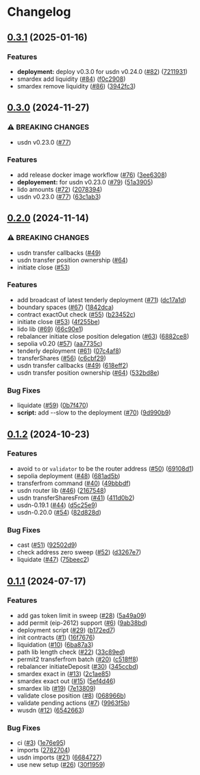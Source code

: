 # Changelog

## [0.3.1](https://github.com/SmarDex-Ecosystem/universal-router/compare/v0.3.0...v0.3.1) (2025-01-16)


### Features

* **deployment:** deploy v0.3.0 for usdn v0.24.0 ([#82](https://github.com/SmarDex-Ecosystem/universal-router/issues/82)) ([7211931](https://github.com/SmarDex-Ecosystem/universal-router/commit/7211931e47de957f006e844a3f450dff1131aa7f))
* smardex add liquidity ([#84](https://github.com/SmarDex-Ecosystem/universal-router/issues/84)) ([f0c2908](https://github.com/SmarDex-Ecosystem/universal-router/commit/f0c29087c2375458a4d4682582c33eb2c091ad53))
* smardex remove liquidity ([#86](https://github.com/SmarDex-Ecosystem/universal-router/issues/86)) ([3942fc3](https://github.com/SmarDex-Ecosystem/universal-router/commit/3942fc37b86f563d931872a0eacb0959e0420ff1))

## [0.3.0](https://github.com/SmarDex-Ecosystem/universal-router/compare/v0.2.0...v0.3.0) (2024-11-27)


### ⚠ BREAKING CHANGES

* usdn v0.23.0 ([#77](https://github.com/SmarDex-Ecosystem/universal-router/issues/77))

### Features

* add release docker image workflow ([#76](https://github.com/SmarDex-Ecosystem/universal-router/issues/76)) ([3ee6308](https://github.com/SmarDex-Ecosystem/universal-router/commit/3ee6308d549d6308b7a40c7fe13d9bb1aa77ca10))
* **deployement:** for usdn v0.23.0 ([#79](https://github.com/SmarDex-Ecosystem/universal-router/issues/79)) ([51a3905](https://github.com/SmarDex-Ecosystem/universal-router/commit/51a3905ff464663e90924e3217dc36154d6f13eb))
* lido amounts ([#72](https://github.com/SmarDex-Ecosystem/universal-router/issues/72)) ([2078394](https://github.com/SmarDex-Ecosystem/universal-router/commit/20783943616af93a36dd3bf03ee159b8bb893975))
* usdn v0.23.0 ([#77](https://github.com/SmarDex-Ecosystem/universal-router/issues/77)) ([63c1ab3](https://github.com/SmarDex-Ecosystem/universal-router/commit/63c1ab32f1926626afa07d454cc05e9e8e49fead))

## [0.2.0](https://github.com/SmarDex-Ecosystem/universal-router/compare/v0.1.2...v0.2.0) (2024-11-14)


### ⚠ BREAKING CHANGES

* usdn transfer callbacks ([#49](https://github.com/SmarDex-Ecosystem/universal-router/issues/49))
* usdn transfer position ownership ([#64](https://github.com/SmarDex-Ecosystem/universal-router/issues/64))
* initiate close ([#53](https://github.com/SmarDex-Ecosystem/universal-router/issues/53))

### Features

* add broadcast of latest tenderly deployment ([#71](https://github.com/SmarDex-Ecosystem/universal-router/issues/71)) ([dc17a1d](https://github.com/SmarDex-Ecosystem/universal-router/commit/dc17a1d2b74de01d61ad2f89694b085047c67380))
* boundary spaces ([#67](https://github.com/SmarDex-Ecosystem/universal-router/issues/67)) ([1842dca](https://github.com/SmarDex-Ecosystem/universal-router/commit/1842dcad7f79d93e0213756c3eaa2c966d899a00))
* contract exactOut check ([#55](https://github.com/SmarDex-Ecosystem/universal-router/issues/55)) ([b23452c](https://github.com/SmarDex-Ecosystem/universal-router/commit/b23452cd05075e9a53592c2a7413f18a63a18928))
* initiate close ([#53](https://github.com/SmarDex-Ecosystem/universal-router/issues/53)) ([4f255be](https://github.com/SmarDex-Ecosystem/universal-router/commit/4f255beb600b823b8b1880bdbcf7d9f32252fce4))
* lido lib ([#69](https://github.com/SmarDex-Ecosystem/universal-router/issues/69)) ([66c90e1](https://github.com/SmarDex-Ecosystem/universal-router/commit/66c90e1b7a7a447be7916c60aa7fe3f13d94c158))
* rebalancer initiate close position delegation ([#63](https://github.com/SmarDex-Ecosystem/universal-router/issues/63)) ([6882ce8](https://github.com/SmarDex-Ecosystem/universal-router/commit/6882ce8a93f276c4da093b31c4300fc6e1f932d2))
* sepolia v0.20 ([#57](https://github.com/SmarDex-Ecosystem/universal-router/issues/57)) ([aa7735c](https://github.com/SmarDex-Ecosystem/universal-router/commit/aa7735c2ba97cb7fd54d63a4aa26ea0d54b064e9))
* tenderly deployment ([#61](https://github.com/SmarDex-Ecosystem/universal-router/issues/61)) ([07c4af8](https://github.com/SmarDex-Ecosystem/universal-router/commit/07c4af8a644c8932fb808af990765bfb23404caa))
* transferShares ([#56](https://github.com/SmarDex-Ecosystem/universal-router/issues/56)) ([c6cbf29](https://github.com/SmarDex-Ecosystem/universal-router/commit/c6cbf2972ee6bfc7a919109475ca63a10e66ec44))
* usdn transfer callbacks ([#49](https://github.com/SmarDex-Ecosystem/universal-router/issues/49)) ([618eff2](https://github.com/SmarDex-Ecosystem/universal-router/commit/618eff2d915f2f816c5abd7a491f6ab36edbbdc9))
* usdn transfer position ownership ([#64](https://github.com/SmarDex-Ecosystem/universal-router/issues/64)) ([532bd8e](https://github.com/SmarDex-Ecosystem/universal-router/commit/532bd8eff0b7bcab0a321130ea236610170c7a8a))


### Bug Fixes

* liquidate ([#59](https://github.com/SmarDex-Ecosystem/universal-router/issues/59)) ([0b7f470](https://github.com/SmarDex-Ecosystem/universal-router/commit/0b7f47097c38278feaf63e617a4869fc983c3c2c))
* **script:** add --slow to the deployment ([#70](https://github.com/SmarDex-Ecosystem/universal-router/issues/70)) ([9d990b9](https://github.com/SmarDex-Ecosystem/universal-router/commit/9d990b959f059401bfb18029a6e76ed93b695e49))

## [0.1.2](https://github.com/SmarDex-Ecosystem/universal-router/compare/v0.1.1...v0.1.2) (2024-10-23)


### Features

* avoid `to` or `validator` to be the router address ([#50](https://github.com/SmarDex-Ecosystem/universal-router/issues/50)) ([69108d1](https://github.com/SmarDex-Ecosystem/universal-router/commit/69108d12e3d1a422793ef2eca0db25d3947686dd))
* sepolia deployment ([#48](https://github.com/SmarDex-Ecosystem/universal-router/issues/48)) ([681ad5b](https://github.com/SmarDex-Ecosystem/universal-router/commit/681ad5b95e91e75445bb1a7b8555a0e15003b92f))
* transferfrom command ([#40](https://github.com/SmarDex-Ecosystem/universal-router/issues/40)) ([49bbbdf](https://github.com/SmarDex-Ecosystem/universal-router/commit/49bbbdf7f3f7e6cf4a954e5568b0b8aa3b9f80c2))
* usdn router lib ([#46](https://github.com/SmarDex-Ecosystem/universal-router/issues/46)) ([2167548](https://github.com/SmarDex-Ecosystem/universal-router/commit/2167548283b3851cbc36fd12aed9dd713c8e65e0))
* usdn transferSharesFrom ([#41](https://github.com/SmarDex-Ecosystem/universal-router/issues/41)) ([411d0b2](https://github.com/SmarDex-Ecosystem/universal-router/commit/411d0b2625f1c22253b4e0dedf4e50672357f731))
* usdn-0.19.1 ([#44](https://github.com/SmarDex-Ecosystem/universal-router/issues/44)) ([d5c25e9](https://github.com/SmarDex-Ecosystem/universal-router/commit/d5c25e9261842ceec4fb750173d3a806e42874d6))
* usdn-0.20.0 ([#54](https://github.com/SmarDex-Ecosystem/universal-router/issues/54)) ([82d828d](https://github.com/SmarDex-Ecosystem/universal-router/commit/82d828d1b7bb837bac1a19c0348927c6054215f1))


### Bug Fixes

* cast ([#51](https://github.com/SmarDex-Ecosystem/universal-router/issues/51)) ([92502d9](https://github.com/SmarDex-Ecosystem/universal-router/commit/92502d9aea55838befb525ddb097f3cfc54f41ae))
* check address zero sweep ([#52](https://github.com/SmarDex-Ecosystem/universal-router/issues/52)) ([d3267e7](https://github.com/SmarDex-Ecosystem/universal-router/commit/d3267e797f819c507f29be9bbb74d2968e2bf682))
* liquidate ([#47](https://github.com/SmarDex-Ecosystem/universal-router/issues/47)) ([75beec2](https://github.com/SmarDex-Ecosystem/universal-router/commit/75beec27953a0ac86d032df9652fd2bf2f691e8b))

## [0.1.1](https://github.com/SmarDex-Ecosystem/universal-router/compare/v0.1.0...v0.1.1) (2024-07-17)


### Features

* add gas token limit in sweep ([#28](https://github.com/SmarDex-Ecosystem/universal-router/issues/28)) ([5a49a09](https://github.com/SmarDex-Ecosystem/universal-router/commit/5a49a09b7ba50d539b665a036de453f7d7532326))
* add permit (eip-2612) support ([#6](https://github.com/SmarDex-Ecosystem/universal-router/issues/6)) ([9ab38bd](https://github.com/SmarDex-Ecosystem/universal-router/commit/9ab38bd5f34be53acd15121140ae66b0a1783a2d))
* deployment script ([#29](https://github.com/SmarDex-Ecosystem/universal-router/issues/29)) ([b172ed7](https://github.com/SmarDex-Ecosystem/universal-router/commit/b172ed731906641804730b466ce33c4c6b45bea3))
* init contracts ([#1](https://github.com/SmarDex-Ecosystem/universal-router/issues/1)) ([16f7676](https://github.com/SmarDex-Ecosystem/universal-router/commit/16f767649a962aa0af61bb3a502f7eadca5fef75))
* liquidation ([#10](https://github.com/SmarDex-Ecosystem/universal-router/issues/10)) ([6ba87a3](https://github.com/SmarDex-Ecosystem/universal-router/commit/6ba87a3d5784659f855c77fdbc9bd86f8baf909e))
* path lib length check ([#22](https://github.com/SmarDex-Ecosystem/universal-router/issues/22)) ([33c89ed](https://github.com/SmarDex-Ecosystem/universal-router/commit/33c89ed7629cb2114d1c2ec012ce2ea5060f9b6b))
* permit2 transferfrom batch ([#20](https://github.com/SmarDex-Ecosystem/universal-router/issues/20)) ([c518ff8](https://github.com/SmarDex-Ecosystem/universal-router/commit/c518ff8425af6255ad6ec43377bbc6ee39a35211))
* rebalancer initiateDeposit ([#30](https://github.com/SmarDex-Ecosystem/universal-router/issues/30)) ([345ccbd](https://github.com/SmarDex-Ecosystem/universal-router/commit/345ccbdb2af4316d9e7a151641c54e11db3781eb))
* smardex exact in ([#13](https://github.com/SmarDex-Ecosystem/universal-router/issues/13)) ([2c1ae85](https://github.com/SmarDex-Ecosystem/universal-router/commit/2c1ae8569abfd462dd955af29aa9e81be95af16f))
* smardex exact out ([#15](https://github.com/SmarDex-Ecosystem/universal-router/issues/15)) ([5ef4d46](https://github.com/SmarDex-Ecosystem/universal-router/commit/5ef4d4676021e046e6c2a564a35d42ef1b55f5d1))
* smardex lib ([#19](https://github.com/SmarDex-Ecosystem/universal-router/issues/19)) ([7e13809](https://github.com/SmarDex-Ecosystem/universal-router/commit/7e1380983c53c3e167f53d33321727adaa781605))
* validate close position ([#8](https://github.com/SmarDex-Ecosystem/universal-router/issues/8)) ([068966b](https://github.com/SmarDex-Ecosystem/universal-router/commit/068966b29d3ee8d234ea06bf93e71e2156267190))
* validate pending actions ([#7](https://github.com/SmarDex-Ecosystem/universal-router/issues/7)) ([9963f5b](https://github.com/SmarDex-Ecosystem/universal-router/commit/9963f5b5f7719480f94caea035fd565b476d4d59))
* wusdn ([#12](https://github.com/SmarDex-Ecosystem/universal-router/issues/12)) ([6542663](https://github.com/SmarDex-Ecosystem/universal-router/commit/6542663620ff5a2b0849fac96d97f32040b0fe28))


### Bug Fixes

* ci ([#3](https://github.com/SmarDex-Ecosystem/universal-router/issues/3)) ([1e76e95](https://github.com/SmarDex-Ecosystem/universal-router/commit/1e76e95688d2cb71bf421d3a05fbc61ae26896ef))
* imports ([2782704](https://github.com/SmarDex-Ecosystem/universal-router/commit/278270435e0fc9d0d53c9aa3f0e890dd7ff959a9))
* usdn imports ([#21](https://github.com/SmarDex-Ecosystem/universal-router/issues/21)) ([6684727](https://github.com/SmarDex-Ecosystem/universal-router/commit/6684727838bf115270d57dbea53069ce46a84b67))
* use new setup ([#26](https://github.com/SmarDex-Ecosystem/universal-router/issues/26)) ([30f1959](https://github.com/SmarDex-Ecosystem/universal-router/commit/30f1959694f0b074855be3c413908af7b24b5d61))
